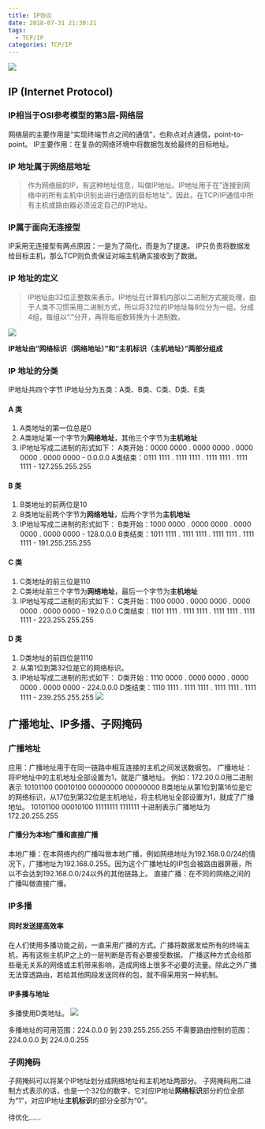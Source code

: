 ```yaml
---
title: IP协议
date: 2018-07-31 21:30:21
tags:
  - TCP/IP
categories: TCP/IP
---
```


![](http://cdn.xpisme.com/201807311009_917.png)

## IP (Internet Protocol)
### IP相当于OSI参考模型的第3层-网络层
网络层的主要作用是“实现终端节点之间的通信”，也称点对点通信，point-to-point。
IP主要作用：在复杂的网络环境中将数据包发给最终的目标地址。

### IP 地址属于网络层地址
>作为网络层的IP，有这种地址信息，叫做IP地址。IP地址用于在"连接到网络中的所有主机中识别出进行通信的目标地址"。因此，在TCP/IP通信中所有主机或路由器必须设定自己的IP地址。

### IP属于面向无连接型
IP采用无连接型有两点原因：一是为了简化，而是为了提速。
IP只负责将数据发给目标主机，那么TCP则负责保证对端主机确实接收到了数据。

### IP 地址的定义
>IP地址由32位正整数来表示。IP地址在计算机内部以二进制方式被处理，由于人类不习惯采用二进制方式，所以将32位的IP地址每8位分为一组，分成4组，每组以“.”分开，再将每组数转换为十进制数。

![](http://cdn.xpisme.com/201807302039_840.png)

**IP地址由“网络标识（网络地址）”和“主机标识（主机地址）”两部分组成**

### IP 地址的分类
IP地址共四个字节
IP地址分为五类：A类、B类、C类、D类、E类
#### A 类
1. A类地址的第一位总是0
2. A类地址第一个字节为**网络地址**，其他三个字节为**主机地址**
3. IP地址写成二进制的形式如下：
   A类开始：0000 0000 . 0000 0000 . 0000 0000 . 0000 0000 - 0.0.0.0
   A类结束：0111 1111 . 1111 1111 . 1111 1111 . 1111 1111 - 127.255.255.255

#### B 类
1. B类地址的前两位是10
2. B类地址前两个字节为**网络地址**，后两个字节为**主机地址**
3. IP地址写成二进制的形式如下：
   B类开始：1000 0000 . 0000 0000 . 0000 0000 . 0000 0000 - 128.0.0.0
   B类结束：1011 1111 . 1111 1111 . 1111 1111 . 1111 1111 - 191.255.255.255

#### C 类
1. C类地址的前三位是110
2. C类地址前三个字节为**网络地址**，最后一个字节为**主机地址**
3. IP地址写成二进制的形式如下：
   C类开始：1100 0000 . 0000 0000 . 0000 0000 . 0000 0000 - 192.0.0.0
   C类结束：1101 1111 . 1111 1111 . 1111 1111 . 1111 1111 - 223.255.255.255

#### D 类
1. D类地址的前四位是1110
2. 从第1位到第32位是它的网络标识。
3. IP地址写成二进制的形式如下：
   D类开始：1110 0000 . 0000 0000 . 0000 0000 . 0000 0000 - 224.0.0.0
   D类结束：1110 1111 . 1111 1111 . 1111 1111 . 1111 1111 - 239.255.255.255
   ![](http://cdn.xpisme.com/201711151648_430.png)

## 广播地址、IP多播、子网掩码
### 广播地址
应用：广播地址用于在同一链路中相互连接的主机之间发送数据包。
广播地址：将IP地址中的主机地址全部设置为1，就是广播地址。
例如：172.20.0.0用二进制表示
10101100 00010100 00000000 00000000
B类地址从第1位到第16位是它的网络标识，从17位到第32位是主机地址，将主机地址全部设置为1，就成了广播地址。
10101100 00010100 11111111 1111111
十进制表示广播地址为 172.20.255.255

#### 广播分为本地广播和直接广播
本地广播：在本网络内的广播叫做本地广播，例如网络地址为192.168.0.0/24的情况下，广播地址为192.168.0.255。因为这个广播地址的IP包会被路由器屏蔽，所以不会达到192.168.0.0/24以外的其他链路上。
直接广播：在不同的网络之间的广播叫做直接广播。

### IP多播
#### 同时发送提高效率
在人们使用多播功能之前，一直采用广播的方式。广播将数据发给所有的终端主机，再有这些主机IP之上的一层判断是否有必要接受数据。
广播这种方式会给那些毫无关系的网络或主机带来影响，造成网络上很多不必要的流量。除此之外广播无法穿透路由，若给其他网段发送同样的包，就不得采用另一种机制。
#### IP多播与地址
多播使用D类地址。
![](http://cdn.xpisme.com/201807311152_467.png)

多播地址的可用范围：224.0.0.0 到 239.255.255.255
不需要路由控制的范围：224.0.0.0 到 224.0.0.255

### 子网掩码
子网掩码可以将某个IP地址划分成网络地址和主机地址两部分。
子网掩码用二进制方式表示的话，也是一个32位的数字，它对应IP地址**网络标识**部分的位全部为“1”，对应IP地址**主机标识**的部分全部为“0”。



待优化......
